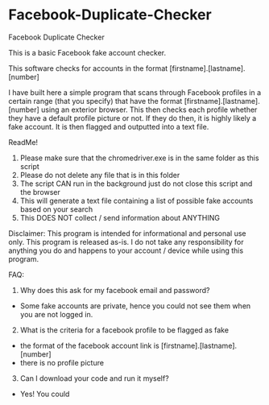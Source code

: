 # Facebook-Duplicate-Checker
Facebook Duplicate Checker

This is a basic Facebook fake account checker.

This software checks for accounts in the format
[firstname].[lastname].[number]

I have built here a simple program that scans through Facebook profiles in a certain
range (that you specify) that have the format [firstname].[lastname].[number] using an
exterior browser. This then checks each profile whether they have a default profile picture
or not. If they do then, it is highly likely a fake account. It is then flagged and
outputted into a text file.

ReadMe!
1. Please make sure that the chromedriver.exe is in the same folder as this script
2. Please do not delete any file that is in this folder
3. The script CAN run in the background just do not close this script and the browser
4. This will generate a text file containing a list of possible fake accounts based on your search
5. This DOES NOT collect / send information about ANYTHING

Disclaimer: This program is intended for informational and personal use only.
This program is released as-is. I do not take any responsibility for anything you
do and happens to your account / device while using this program.

FAQ:

1. Why does this ask for my facebook email and password?
  - Some fake accounts are private, hence you could not see them when you are not logged in. 

2. What is the criteria for a facebook profile to be flagged as fake
  - the format of the facebook account link is [firstname].[lastname].[number]
  - there is no profile picture
  
3. Can I download your code and run it myself? 
  - Yes! You could

